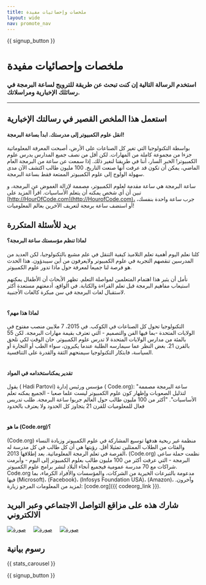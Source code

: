 ```yaml
---
title: ملخصات وإحصائيات مفيدة
layout: wide
nav: promote_nav
---
```


<a id="blurb"></a>

{{ signup_button }}

# ملخصات وإحصائيات مفيدة

### استخدم الرسالة التالية إن كنت تبحث عن طريقة للترويج لساعة البرمجة في رسائلك الإخبارية ومراسلاتك.

* * *

## استعمل هذا الملخص القصير في رسالتك الإخبارية

#### انقل علوم الكمبيوتر إلى مدرستك. ابدأ بساعة البرمجة!

بواسطة التكنولوجيا التي تغير كل الصناعات على الأرض، أصبحت المعرفة المعلوماتية جزءا من مجموعة كاملة من المهارات. لكن أقل من نصف جميع المدارس يدرس علوم الكمبيوتر! الخبر السار، أننا في طريقنا لنغير ذلك. إذا سمعت عن ساعة من البرمجة العام الماضي، يمكن أن تكون قد عرفت أنها صنعت التاريخ. 100 مليون طالب اكتشف الآن مدى سهولة الولوج إلى علوم الكمبيوتر الممتعة فقط بساعة البرمجة.

ساعة البرمجة هي ساعة مقدمة لعلوم الكمبيوتر، مصممة لإزالة الغموض عن البرمجة، و تبين أن أي شخص يمكنه أن يتعلم الأساسيات. اقرأ المزيد على [http://HourOfCode.com](http://HourofCode.com)، جرب ساعة واحدة بنفسك، أو استضف ساعة برمجة لتعريف الآخرين بعالم المعلوميات!

## بريد للأسئلة المتكررة

#### لماذا تنظم مؤسستك ساعة البرمجة؟

كلنا نعلم اليوم أهمية تعلم التلاميذ كيفية التنقل في علم مشبع بالتكنولوجيا، لكن العديد من المدرسين تنقصهم التجربة في علوم الكمبيوتر ولايعرفون من أين سيبدؤون. هذا الحدث هو فرصة لنا جميعا لمعرفة حول ماذا تدور علوم الكمبيوتر.

نأمل أن يثير هذا اهتمام المتعلمين لمواصلة التعلم. تظهر الأبحاث أن الأطفال يمكنهم استيعاب مفاهيم البرمجة قبل تعلم القراءة والكتابة. في الواقع، أدمغتهم مستعدة أكثر لاستقبال لغات البرمجة في سن مبكرة كالغات الأجنبية. <br /> <br />

#### لماذا هذا مهم؟

التكنولوجيا تحول كل الصناعات في الكوكب. في 2015، 7 ملايين منصب مفتوح في الولايات المتحدة -بما فيها الفن والتصميم - التي تعترف بقيمة مهارات البرمجة. لكن 55 بالمئة من مدارس الولايات المتحدة لا تدرس علوم الكمبيوتر. حان الوقت لكي نلحق بالقرن 21. بغض النظر عما سيمارسه الطلبة عندما يكبرون، سواء الطب أو التجارة أو السياسة، فابتكار التكنولوجيا سيمنحهم الثقة والقدرة على التنافسية. <br /> <br />

#### تقدير يمكناستخدامه في المواد

يقول ( Hadi Partovi) مؤسس ورئيس إدارة ( Code.org): "ساعة البرمجة مصممة لتذليل الصعوبات وإظهار كون علوم الكمبيوتر ليست علما صعبا - الجميع يمكنه تعلم الأساسيات". "أكثر من 100 مليون طالب حول العالم جربوا ساعة البرمجة. طلب تدريس فعال للمعلوميات للقرن 21 يتجاوز كل الحدود ولا يعترف بالحدود <br /> <br />

#### ما هو (Code.org)؟

(Code.org) منظمة غير ربحية هدفها توسيع المشاركة في علوم الكمبيوتر وزيادة النساء والفئات من الطلاب الممثلين تمثيلا أقل. رؤيتها هي أن كل طالب في كل مدرسة له الفرصة في تعلم الرمجة المعلوماتية. بعد إطلاقها 2013، (Code.org) نظمت حملة ساعى البرمجة - التي عرفت أكثر من 100 مليون طالب بعلوم الكمبيوتر إلى اليوم - وأبرمت شراكات مع 70 مدرسة عمومية فيجميع أنحاء البلاد لنشر برامج علوم الكمبيوتر. Code.org مدعومة بالتبرعات الخيرية من الشركات، والمؤسسات والأفراد الكرماء، بما فيها (Microsoft)، (Facebook)، (Infosys Foundation USA)، (Amazon)، وآخرون. لمزيد من المعلومات المرجو زيارة: [code.org]({{ codeorg_link }}).

## شارك هذه على مزاقع التواصل الاجتماعي وعبر البريد الالكتروني

[![صورة](/images/social-media//fit-250/social-1.png)](/images/social-media/social-1.png)&nbsp;&nbsp;&nbsp;&nbsp; [![صورة](/images/social-media/fit-250/social-2.png)](/images/social-media/social-2.png)&nbsp;&nbsp;&nbsp;&nbsp; [![صورة](/images/social-media/fit-250/social-3.png)](/images/social-media/social-3.png)&nbsp;&nbsp;&nbsp;&nbsp;

<a id="infographics"></a>

## رسوم بيانية

{{ stats_carousel }}

{{ signup_button }}